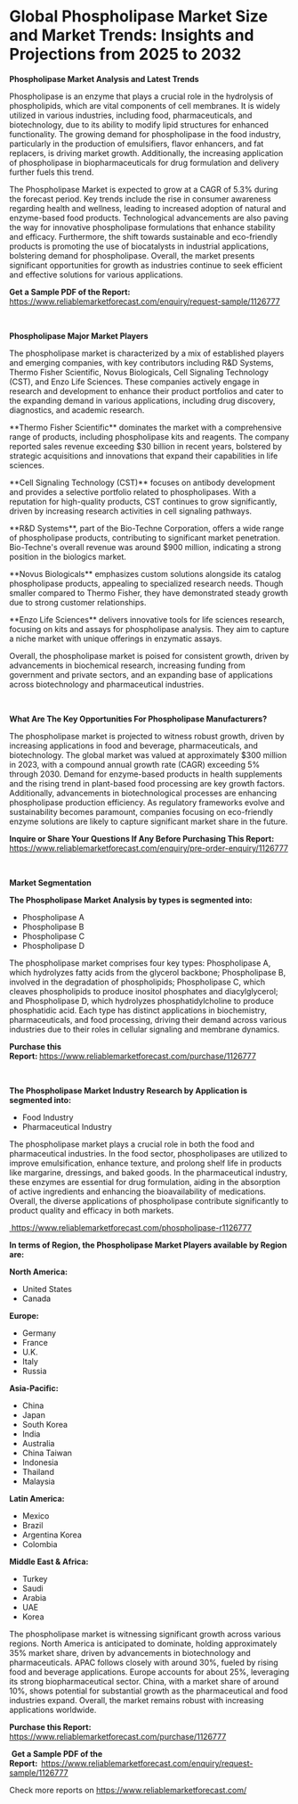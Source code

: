 <p><h1>Global Phospholipase Market Size and Market Trends: Insights and Projections from 2025 to 2032</h1></p><p><strong>Phospholipase Market Analysis and Latest Trends</strong></p>
<p><p>Phospholipase is an enzyme that plays a crucial role in the hydrolysis of phospholipids, which are vital components of cell membranes. It is widely utilized in various industries, including food, pharmaceuticals, and biotechnology, due to its ability to modify lipid structures for enhanced functionality. The growing demand for phospholipase in the food industry, particularly in the production of emulsifiers, flavor enhancers, and fat replacers, is driving market growth. Additionally, the increasing application of phospholipase in biopharmaceuticals for drug formulation and delivery further fuels this trend.</p><p>The Phospholipase Market is expected to grow at a CAGR of 5.3% during the forecast period. Key trends include the rise in consumer awareness regarding health and wellness, leading to increased adoption of natural and enzyme-based food products. Technological advancements are also paving the way for innovative phospholipase formulations that enhance stability and efficacy. Furthermore, the shift towards sustainable and eco-friendly products is promoting the use of biocatalysts in industrial applications, bolstering demand for phospholipase. Overall, the market presents significant opportunities for growth as industries continue to seek efficient and effective solutions for various applications.</p></p>
<p><strong>Get a Sample PDF of the Report:&nbsp;</strong> <a href="https://www.reliablemarketforecast.com/enquiry/request-sample/1126777?utm_campaign=2993&utm_medium=2&utm_source=Github&utm_content=ia&utm_term=01042025&utm_id=phospholipase">https://www.reliablemarketforecast.com/enquiry/request-sample/1126777</a></p>
<p>&nbsp;</p>
<p><strong>Phospholipase Major Market Players</strong></p>
<p><p>The phospholipase market is characterized by a mix of established players and emerging companies, with key contributors including R&D Systems, Thermo Fisher Scientific, Novus Biologicals, Cell Signaling Technology (CST), and Enzo Life Sciences. These companies actively engage in research and development to enhance their product portfolios and cater to the expanding demand in various applications, including drug discovery, diagnostics, and academic research.</p><p>**Thermo Fisher Scientific** dominates the market with a comprehensive range of products, including phospholipase kits and reagents. The company reported sales revenue exceeding $30 billion in recent years, bolstered by strategic acquisitions and innovations that expand their capabilities in life sciences.</p><p>**Cell Signaling Technology (CST)** focuses on antibody development and provides a selective portfolio related to phospholipases. With a reputation for high-quality products, CST continues to grow significantly, driven by increasing research activities in cell signaling pathways.</p><p>**R&D Systems**, part of the Bio-Techne Corporation, offers a wide range of phospholipase products, contributing to significant market penetration. Bio-Techne's overall revenue was around $900 million, indicating a strong position in the biologics market.</p><p>**Novus Biologicals** emphasizes custom solutions alongside its catalog phospholipase products, appealing to specialized research needs. Though smaller compared to Thermo Fisher, they have demonstrated steady growth due to strong customer relationships.</p><p>**Enzo Life Sciences** delivers innovative tools for life sciences research, focusing on kits and assays for phospholipase analysis. They aim to capture a niche market with unique offerings in enzymatic assays. </p><p>Overall, the phospholipase market is poised for consistent growth, driven by advancements in biochemical research, increasing funding from government and private sectors, and an expanding base of applications across biotechnology and pharmaceutical industries.</p></p>
<p>&nbsp;</p>
<p><strong>What Are The Key Opportunities For Phospholipase Manufacturers?</strong></p>
<p><p>The phospholipase market is projected to witness robust growth, driven by increasing applications in food and beverage, pharmaceuticals, and biotechnology. The global market was valued at approximately $300 million in 2023, with a compound annual growth rate (CAGR) exceeding 5% through 2030. Demand for enzyme-based products in health supplements and the rising trend in plant-based food processing are key growth factors. Additionally, advancements in biotechnological processes are enhancing phospholipase production efficiency. As regulatory frameworks evolve and sustainability becomes paramount, companies focusing on eco-friendly enzyme solutions are likely to capture significant market share in the future.</p></p>
<p><strong>Inquire or Share Your Questions If Any Before Purchasing This Report:</strong> <a href="https://www.reliablemarketforecast.com/enquiry/pre-order-enquiry/1126777?utm_campaign=2993&utm_medium=2&utm_source=Github&utm_content=ia&utm_term=01042025&utm_id=phospholipase">https://www.reliablemarketforecast.com/enquiry/pre-order-enquiry/1126777</a></p>
<p>&nbsp;</p>
<p><strong>Market Segmentation</strong></p>
<p><strong>The Phospholipase Market Analysis by types is segmented into:</strong></p>
<p><ul><li>Phospholipase A</li><li>Phospholipase B</li><li>Phospholipase C</li><li>Phospholipase D</li></ul></p>
<p><p>The phospholipase market comprises four key types: Phospholipase A, which hydrolyzes fatty acids from the glycerol backbone; Phospholipase B, involved in the degradation of phospholipids; Phospholipase C, which cleaves phospholipids to produce inositol phosphates and diacylglycerol; and Phospholipase D, which hydrolyzes phosphatidylcholine to produce phosphatidic acid. Each type has distinct applications in biochemistry, pharmaceuticals, and food processing, driving their demand across various industries due to their roles in cellular signaling and membrane dynamics.</p></p>
<p><strong>Purchase this Report:&nbsp;</strong><a href="https://www.reliablemarketforecast.com/purchase/1126777?utm_campaign=2993&utm_medium=2&utm_source=Github&utm_content=ia&utm_term=01042025&utm_id=phospholipase">https://www.reliablemarketforecast.com/purchase/1126777</a></p>
<p>&nbsp;</p>
<p><strong>The Phospholipase Market Industry Research by Application is segmented into:</strong></p>
<p><ul><li>Food Industry</li><li>Pharmaceutical Industry</li></ul></p>
<p><p>The phospholipase market plays a crucial role in both the food and pharmaceutical industries. In the food sector, phospholipases are utilized to improve emulsification, enhance texture, and prolong shelf life in products like margarine, dressings, and baked goods. In the pharmaceutical industry, these enzymes are essential for drug formulation, aiding in the absorption of active ingredients and enhancing the bioavailability of medications. Overall, the diverse applications of phospholipase contribute significantly to product quality and efficacy in both markets.</p></p>
<p><a href="https://www.reliablemarketforecast.com/phospholipase-r1126777?utm_campaign=2993&utm_medium=2&utm_source=Github&utm_content=ia&utm_term=01042025&utm_id=phospholipase">&nbsp;https://www.reliablemarketforecast.com/phospholipase-r1126777</a></p>
<p><strong>In terms of Region, the Phospholipase Market Players available by Region are:</strong></p>
<p>
    <p> <strong> North America: </strong>
        <ul>
            <li>United States</li>
            <li>Canada</li>
        </ul>
        </p> 
    <p> <strong> Europe: </strong>
        <ul>
            <li>Germany</li>
            <li>France</li>
            <li>U.K.</li>
            <li>Italy</li>
            <li>Russia</li>
        </ul>
        </p> 
    <p> <strong> Asia-Pacific: </strong>
        <ul>
            <li>China</li>
            <li>Japan</li>
            <li>South Korea</li>
            <li>India</li>
            <li>Australia</li>
            <li>China Taiwan</li>
            <li>Indonesia</li>
            <li>Thailand</li>
            <li>Malaysia</li>
        </ul>
        </p> 
    <p> <strong> Latin America: </strong>
        <ul>
            <li>Mexico</li>
            <li>Brazil</li>
            <li>Argentina Korea</li>
            <li>Colombia</li>
        </ul>
        </p> 
    <p> <strong> Middle East & Africa: </strong>
        <ul>
            <li>Turkey</li>
            <li>Saudi</li>
            <li>Arabia</li>
            <li>UAE</li>
            <li>Korea</li>
        </ul>
    </p>
    </p>
<p><p>The phospholipase market is witnessing significant growth across various regions. North America is anticipated to dominate, holding approximately 35% market share, driven by advancements in biotechnology and pharmaceuticals. APAC follows closely with around 30%, fueled by rising food and beverage applications. Europe accounts for about 25%, leveraging its strong biopharmaceutical sector. China, with a market share of around 10%, shows potential for substantial growth as the pharmaceutical and food industries expand. Overall, the market remains robust with increasing applications worldwide.</p></p>
<p><strong>Purchase this Report: </strong><a href="https://www.reliablemarketforecast.com/purchase/1126777?utm_campaign=2993&utm_medium=2&utm_source=Github&utm_content=ia&utm_term=01042025&utm_id=phospholipase">https://www.reliablemarketforecast.com/purchase/1126777</a></p>
<p>&nbsp;<strong>Get a Sample PDF of the Report:&nbsp;&nbsp;</strong><a href="https://www.reliablemarketforecast.com/enquiry/request-sample/1126777?utm_campaign=2993&utm_medium=2&utm_source=Github&utm_content=ia&utm_term=01042025&utm_id=phospholipase">https://www.reliablemarketforecast.com/enquiry/request-sample/1126777</a></p>
<p><strong></strong></p>
<p>Check more reports on <a href="https://www.reliablemarketforecast.com/?utm_campaign=2993&utm_medium=2&utm_source=Github&utm_content=ia&utm_term=01042025&utm_id=phospholipase">https://www.reliablemarketforecast.com/</a></p>